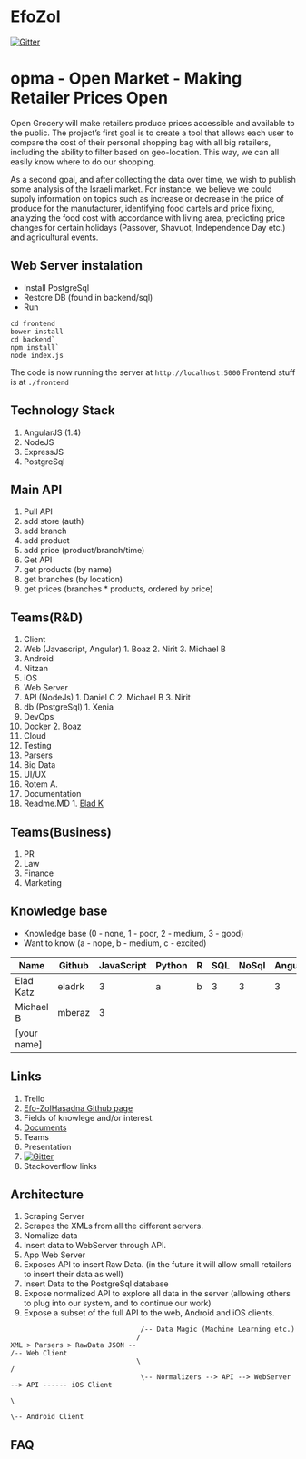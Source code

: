 # EfoZol

[![Gitter](https://badges.gitter.im/Join%20Chat.svg)](https://gitter.im/EladRK/EfoZol?utm_source=badge&utm_medium=badge&utm_campaign=pr-badge&utm_content=badge)

# opma - Open Market - Making Retailer Prices Open
Open Grocery will make retailers produce prices accessible and available to the public. 
The project’s first goal is to create a tool that allows each user to compare the cost of their personal shopping bag with all big retailers, including the ability to filter based on geo-location. This way, we can all easily know where to do our shopping.

As a second goal, and after collecting the data over time, we wish to publish some analysis of the Israeli market. For instance, we believe we could supply information on topics such as increase or decrease in the price of produce for the manufacturer, identifying food cartels and price fixing, analyzing the food cost with accordance with living area, predicting price changes for certain holidays (Passover, Shavuot, Independence Day etc.) and agricultural events.

## Web Server instalation 

 - Install PostgreSql
 - Restore DB (found in backend/sql)
 - Run 
```
cd frontend 
bower install
cd backend`
npm install`
node index.js

``` 
 
The code is now running the server at `http://localhost:5000`
Frontend stuff is at `./frontend`

## Technology Stack
1. AngularJS (1.4)
2. NodeJS
3. ExpressJS
4. PostgreSql


## Main API
1. Pull API
  1. add store (auth)
  2. add branch
  3. add product
  4. add price (product/branch/time)
2. Get API
  1. get products (by name)
  2. get branches (by location)
  3. get prices (branches * products, ordered by price)
		
## Teams(R&D) 
1. Client
  1. Web (Javascript, Angular)
    1. Boaz
    2. Nirit
    3. Michael B
  2. Android
   1. Nitzan
  3. iOS
2. Web Server 
  1. API (NodeJs) 
    1. Daniel C
    2. Michael B
    3. Nirit 
  2. db (PostgreSql)
    1. Xenia
3. DevOps 
  1. Docker
    2. Boaz
  1. Cloud
  2. Testing
4. Parsers
5. Big Data
6. UI/UX
  1. Rotem A.
7. Documentation
  1. Readme.MD 
    1. [Elad K](https://github.com/eladrk)
 
## Teams(Business)	
1. PR
2. Law
3. Finance
4. Marketing
	
## Knowledge base
- Knowledge base (0 - none, 1 - poor, 2 - medium, 3 - good)
- Want to know (a - nope, b - medium, c - excited)

|Name        | Github     | JavaScript | Python | R | SQL | NoSql | Angular | Node | Docker | 
|------------|------------|------------|--------|---|-----|-------|---------|------|--------|
|Elad Katz   | eladrk     | 3          | a      | b | 3   | 3     | 3       | 3    | 2 c    |
|Michael B   | mberaz     | 3          |        |   |     |       |         |      |        |
|[your name] |            |            |        |   |     |       |         |      |        |

## Links
1. Trello
2. [Efo-ZolHasadna Github page](https://github.com/Eifo-Zol-Hasadna)
3. Fields of knowlege and/or interest.
4. [Documents](https://github.com/Eifo-Zol-Hasadna/docs)
  1. Teams
  2. Presentation
5. [![Gitter](https://badges.gitter.im/Join%20Chat.svg)](https://gitter.im/EladRK/EfoZol?utm_source=badge&utm_medium=badge&utm_campaign=pr-badge&utm_content=badge)
6. Stackoverflow links

## Architecture
1. Scraping Server
  1. Scrapes the XMLs from all the different servers.
  2. Nomalize data
  3. Insert data to WebServer through API.
2. App Web Server
  1. Exposes API to insert Raw Data. (in the future it will allow small retailers to insert their data as well)
  2. Insert Data to the PostgreSql database
  3. Expose normalized API to explore all data in the server (allowing others to plug into our system, and to continue our work)
  4. Expose a subset of the full API to the web, Android and iOS clients.

```
                                /-- Data Magic (Machine Learning etc.)
                               /
XML > Parsers > RawData JSON --                                                  /-- Web Client
                               \                                                /
                                \-- Normalizers --> API --> WebServer --> API ------ iOS Client
                                                                                \
                                                                                 \-- Android Client 
```


## FAQ

